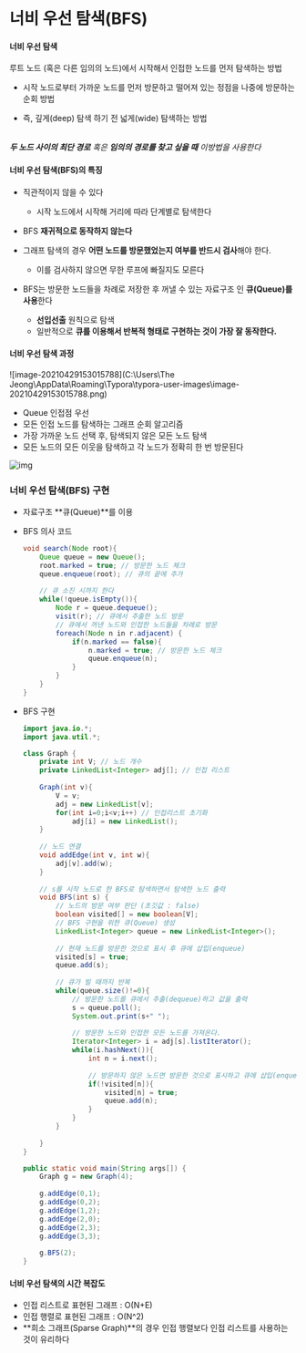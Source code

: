 # 너비 우선 탐색(BFS)



#### 너비 우선 탐색

루트 노드 (혹은 다른 임의의 노드)에서 시작해서 인접한 노드를 먼저 탐색하는 방법

- 시작 노드로부터 가까운 노드를 먼저 방문하고 떨어져 있는 정점을 나중에 방문하는 순회 방법

- 즉, 깊게(deep) 탐색 하기 전 넓게(wide) 탐색하는 방법<br/><br/>

_**두 노드 사이의 최단 경로** 혹은 **임의의 경로를 찾고 싶을 때** 이방법을 사용한다_



#### 너비 우선 탐색(BFS)의 특징

- 직관적이지 않을 수 있다
	- 시작 노드에서 시작해 거리에 따라 단계별로 탐색한다
	
- BFS **재귀적으로 동작하지 않는다**

- 그래프 탐색의 경우 **어떤 노드를 방문했었는지 여부를 반드시 검사**해야 한다.

  - 이를 검사하지 않으면 무한 루프에 빠질지도 모른다

- BFS는 방문한 노드들을 차례로 저장한 후 꺼낼 수 있는 자료구조 인 **큐(Queue)를 사용**한다

  - **선입선출** 원칙으로 탐색
  - 일반적으로 **큐를 이용해서 반복적 형태로 구현하는 것이 가장 잘 동작한다.**

  

#### 너비 우선 탐색 과정

![image-20210429153015788](C:\Users\The Jeong\AppData\Roaming\Typora\typora-user-images\image-20210429153015788.png)

- Queue 인접점 우선
- 모든 인접 노드를 탐색하는 그래프 순회 알고리즘
- 가장 가까운 노드 선택 후, 탐색되지 않은 모든 노드 탐색
- 모든 노드의 모든 이웃을 탐색하고 각 노드가 정확히 한 번 방문된다





![img](https://gmlwjd9405.github.io/images/algorithm-dfs-vs-bfs/bfs-example.png)





### 너비 우선 탐색(BFS) 구현

- 자료구조 **큐(Queue)**를 이용

- BFS 의사 코드

  ```java
  void search(Node root){
      Queue queue = new Queue();
      root.marked = true; // 방문한 노드 체크
      queue.enqueue(root); // 큐의 끝에 추가
      
      // 큐 소진 시까지 한다
      while(!queue.isEmpty()){
          Node r = queue.dequeue();  
          visit(r); // 큐에서 추출한 노드 방문
          // 큐에서 꺼낸 노드와 인접한 노드들을 차례로 방문
          foreach(Node n in r.adjacent) {
              if(n.marked == false){
                  n.marked = true; // 방문한 노드 체크
                  queue.enqueue(n);
              }
          }
      }
  }
  ```

  

- BFS 구현

  ```java
  import java.io.*;
  import java.util.*;
  
  class Graph {
      private int V; // 노드 개수
      private LinkedList<Integer> adj[]; // 인접 리스트
      
      Graph(int v){
          V = v;
          adj = new LinkedList[v];
          for(int i=0;i<v;i++) // 인접리스트 초기화
              adj[i] = new LinkedList();
      }
      
      // 노드 연결
      void addEdge(int v, int w){
          adj[v].add(w);
      }
      
      // s를 시작 노드로 한 BFS로 탐색하면서 탐색한 노드 출력
      void BFS(int s) {
          // 노드의 방문 여부 판단 (초깃값 : false)
          boolean visited[] = new boolean[V];
          // BFS 구현을 위한 큐(Queue) 생성
          LinkedList<Integer> queue = new LinkedList<Integer>();
          
          // 현재 노드를 방문한 것으로 표시 후 큐에 삽입(enqueue)
          visited[s] = true;
          queue.add(s);
          
          // 큐가 빌 때까지 반복
          while(queue.size()!=0){
              // 방문한 노드를 큐에서 추출(dequeue)하고 값을 출력
              s = queue.poll();
              System.out.print(s+" ");
              
              // 방문한 노드와 인접한 모든 노드를 가져온다.
              Iterator<Integer> i = adj[s].listIterator();
              while(i.hashNext()){
                  int n = i.next();
                  
                  // 방문하지 않은 노드면 방문한 것으로 표시하고 큐에 삽입(enqueue)
                  if(!visited[n]){
                      visited[n] = true;
                      queue.add(n);
                  }
              }
          }
          
      }
  }
  ```

  ```java
  public static void main(String args[]) {
      Graph g = new Graph(4);
      
      g.addEdge(0,1);
      g.addEdge(0,2);
      g.addEdge(1,2);
      g.addEdge(2,0);
      g.addEdge(2,3);
      g.addEdge(3,3);
      
      g.BFS(2);
  }
  ```



#### 너비 우선 탐색의 시간 복잡도

- 인접 리스트로 표현된 그래프 : O(N+E)
- 인접 행렬로 표현된 그래프 : O(N^2)
- **희소 그래프(Sparse Graph)**의 경우 인접 행렬보다 인접 리스트를 사용하는 것이 유리하다

